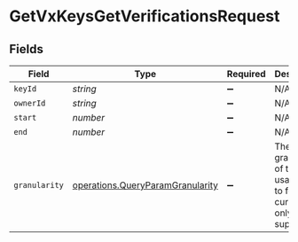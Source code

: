 # GetVxKeysGetVerificationsRequest


## Fields

| Field                                                                                | Type                                                                                 | Required                                                                             | Description                                                                          | Example                                                                              |
| ------------------------------------------------------------------------------------ | ------------------------------------------------------------------------------------ | ------------------------------------------------------------------------------------ | ------------------------------------------------------------------------------------ | ------------------------------------------------------------------------------------ |
| `keyId`                                                                              | *string*                                                                             | :heavy_minus_sign:                                                                   | N/A                                                                                  | key_1234                                                                             |
| `ownerId`                                                                            | *string*                                                                             | :heavy_minus_sign:                                                                   | N/A                                                                                  | chronark                                                                             |
| `start`                                                                              | *number*                                                                             | :heavy_minus_sign:                                                                   | N/A                                                                                  | 1620000000000                                                                        |
| `end`                                                                                | *number*                                                                             | :heavy_minus_sign:                                                                   | N/A                                                                                  | 1620000000000                                                                        |
| `granularity`                                                                        | [operations.QueryParamGranularity](../../models/operations/queryparamgranularity.md) | :heavy_minus_sign:                                                                   | The granularity of the usage data to fetch, currently only `day` is supported        | day                                                                                  |